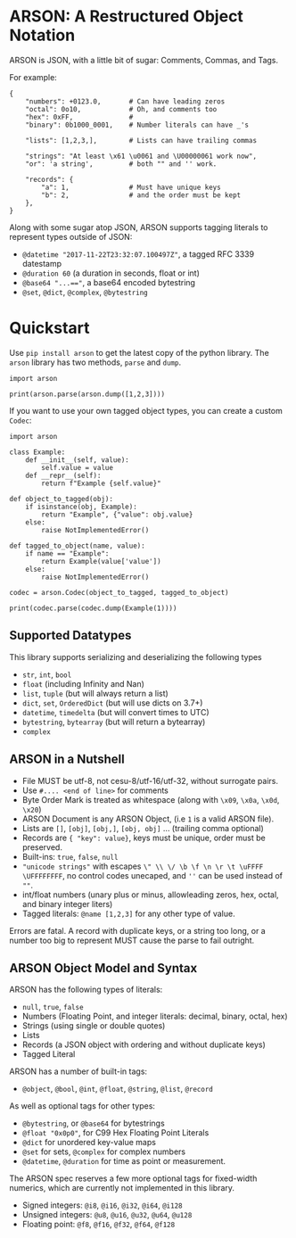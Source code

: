 # ARSON: A Restructured Object Notation

ARSON is JSON, with a little bit of sugar: Comments, Commas, and Tags.

For example:

```
{
    "numbers": +0123.0,       # Can have leading zeros
    "octal": 0o10,            # Oh, and comments too
    "hex": 0xFF,              #
    "binary": 0b1000_0001,    # Number literals can have _'s 

    "lists": [1,2,3,],        # Lists can have trailing commas

    "strings": "At least \x61 \u0061 and \U00000061 work now",
    "or": 'a string',         # both "" and '' work.

    "records": {
        "a": 1,               # Must have unique keys
        "b": 2,               # and the order must be kept
    },
}
```

Along with some sugar atop JSON, ARSON supports tagging literals to represent types outside of JSON:

- `@datetime "2017-11-22T23:32:07.100497Z"`, a tagged RFC 3339 datestamp
- `@duration 60` (a duration in seconds, float or int)
- `@base64 "...=="`, a base64 encoded bytestring
- `@set`, `@dict`, `@complex`, `@bytestring`

# Quickstart

Use `pip install arson` to get the latest copy of the python library. The `arson` library
has two methods, `parse` and `dump`.

```
import arson

print(arson.parse(arson.dump([1,2,3])))
```

If you want to use your own tagged object types, you can create a custom `Codec`:

```
import arson

class Example:
    def __init__(self, value):
        self.value = value
    def __repr__(self):
        return f"Example {self.value}"

def object_to_tagged(obj):
    if isinstance(obj, Example):
        return "Example", {"value": obj.value}
    else:
        raise NotImplementedError()

def tagged_to_object(name, value):
    if name == "Example":
        return Example(value['value'])
    else:
        raise NotImplementedError()
        
codec = arson.Codec(object_to_tagged, tagged_to_object)

print(codec.parse(codec.dump(Example(1))))
```

## Supported Datatypes

This library supports serializing and deserializing the following types

- `str`, `int`, `bool`
- `float` (including Infinity and Nan)
- `list`, `tuple` (but will always return a list)
- `dict`, `set`, `OrderedDict` (but will use dicts on 3.7+)
- `datetime`, `timedelta` (but will convert times to UTC)
- `bytestring`, `bytearray` (but will return a bytearray)
- `complex`


## ARSON in a Nutshell

 - File MUST be utf-8, not cesu-8/utf-16/utf-32, without surrogate pairs.
 - Use `#.... <end of line>` for comments
 - Byte Order Mark is treated as whitespace (along with `\x09`, `\x0a`, `\x0d`, `\x20`)
 - ARSON Document is any ARSON Object, (i.e `1` is a valid ARSON file).
 - Lists are `[]`, `[obj]`, `[obj,]`, `[obj, obj]` ... (trailing comma optional)
 - Records are `{ "key": value}`, keys must be unique, order must be preserved. 
 - Built-ins: `true`, `false`, `null`
 - `"unicode strings"` with escapes `\" \\ \/ \b \f \n \r \t \uFFFF \UFFFFFFFF`, no control codes unecaped, and `''` can be used instead of `""`.
 - int/float numbers (unary plus or minus, allowleading zeros, hex, octal, and binary integer liters)
 - Tagged literals: `@name [1,2,3]` for any other type of value.

 Errors are fatal. A record with duplicate keys, or a string too long, or a number too big to represent MUST cause the parse to fail outright.

## ARSON Object Model and Syntax

ARSON has the following types of literals:

 - `null`, `true`, `false`
 - Numbers (Floating Point, and integer literals: decimal, binary, octal, hex)
 - Strings (using single or double quotes)
 - Lists
 - Records (a JSON object with ordering and without duplicate keys)
 - Tagged Literal

ARSON has a number of built-in tags:
 - `@object`, `@bool`, `@int`, `@float`, `@string`, `@list`, `@record`

As well as optional tags for other types:

 - `@bytestring`, or `@base64` for bytestrings
 - `@float "0x0p0"`, for C99 Hex Floating Point Literals
 - `@dict` for unordered key-value maps
 - `@set` for sets, `@complex` for complex numbers
 - `@datetime`, `@duration` for time as point or measurement.

The ARSON spec reserves a few more optional tags for fixed-width numerics, which are currently not implemented in this library.

 - Signed integers: `@i8`, `@i16`, `@i32`, `@i64`, `@i128` 
 - Unsigned integers: `@u8`, `@u16`, `@u32`, `@u64`, `@u128` 
 - Floating point: `@f8`, `@f16`, `@f32`, `@f64`, `@f128` 

